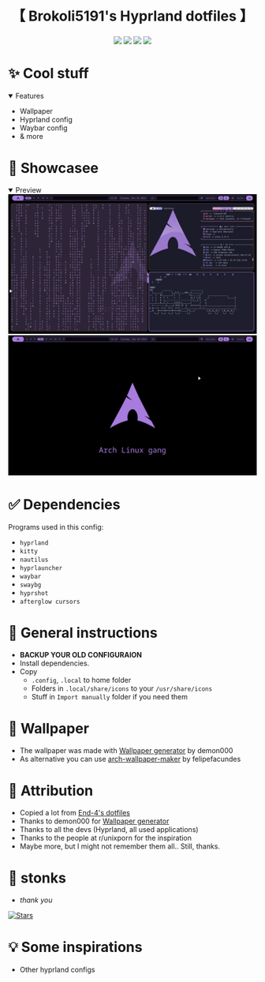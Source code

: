 <div align="center">
    <h1>【 Brokoli5191's Hyprland dotfiles 】</h1>
    <h3></h3>
</div>

<div align="center">

![](https://img.shields.io/github/last-commit/Brokoli5191/Hyprland-Dotfiles?&style=for-the-badge&color=FFB1C8&logoColor=D9E0EE&labelColor=292324)
![](https://img.shields.io/github/stars/Brokoli5191/Hyprland-Dotfiles?style=for-the-badge&logo=andela&color=FFB686&logoColor=D9E0EE&labelColor=292324)
[![](https://img.shields.io/github/repo-size/Brokoli5191/Hyprland-Dotfiles?color=CAC992&label=SIZE&logo=googledrive&style=for-the-badge&logoColor=D9E0EE&labelColor=292324)](https://github.com/end-4/hyprland)
![](https://img.shields.io/badge/issues-skill-green?style=for-the-badge&color=CCE8E9&logoColor=D9E0EE&labelColor=292324)
</a>

</div>

# ✨ Cool stuff
 <details open> 
  <summary>Features</summary>
     
  - Wallpaper
  - Hyprland config 
  - Waybar config
  - & more
</details>


# 👀 Showcasee
 <details open>
  <summary>Preview</summary>
   <img src="/pictures/screenshot.png">
   <img src="/pictures/screenshot2.png">
 </details>


# ✅ Dependencies
Programs used in this config:
 - `hyprland`
 - `kitty`
 - `nautilus`
 - `hyprlauncher`
 - `waybar`
 - `swaybg`
 - `hyprshot`
 - `afterglow cursors`


# 🔧 General instructions
 - **BACKUP YOUR OLD CONFIGURAION**
 - Install dependencies.
 - Copy
   - `.config`, `.local` to home folder
   - Folders in `.local/share/icons` to your `/usr/share/icons`
   - Stuff in `Import manually` folder if you need them


# 👻 Wallpaper
 - The wallpaper was made with [Wallpaper generator](https://demon000.github.io/archwg/) by demon000
 - As alternative you can use [arch-wallpaper-maker](https://github.com/felipefacundes/arch-wallpaper-maker) by felipefacundes


# 🙏 Attribution
 - Copied a lot from [End-4's dotfiles](https://github.com/end-4/dots-hyprland)
 - Thanks to demon000 for [Wallpaper generator](https://demon000.github.io/archwg/)
 - Thanks to all the devs (Hyprland, all used applications)
 - Thanks to the people at r/unixporn for the inspiration
 - Maybe more, but I might not remember them all.. Still, thanks.


# 🌟 stonks
- _thank you_

[![Stars](https://starchart.cc/Brokoli5191/Hyprland-Dotfiles.svg?variant=adaptive)](https://starchart.cc/Brokoli5191/Hyprland-Dotfiles)

# 💡 Some inspirations
 - Other hyprland configs

